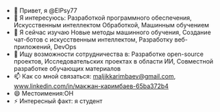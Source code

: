 - 👋 Привет, я @ElPsy77
- 👀 Я интересуюсь: Разработкой программного обеспечения, Искусственным интеллектом Обработкой, Машинным обучением
- 🌱 Я сейчас изучаю Новые методы машинного обучения, Создание чат-ботов с искусственным интеллектом, Разработку веб-приложений, DevOps
- 💞️ Ищу возможности сотрудничества в: Разработке open-source проектов, Исследовательских проектах в области ИИ, Совместной разработке обучающих материалов
- 📫 Как со мной связаться: maljikkarimbaev@gmail.com, www.linkedin.com/in/макжан-каримбаев-65ba372b4
- 😄 Местоимения:ОН
- ⚡ Интересный факт: я студент

<!---
ElPsy77/ElPsy77 is a ✨ special ✨ repository because its `README.md` (this file) appears on your GitHub profile.
You can click the Preview link to take a look at your changes.
--->
